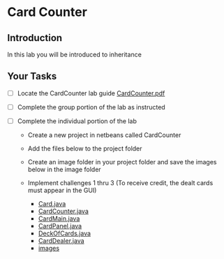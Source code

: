 # Card Counter

## Introduction
In this lab you will be introduced to inheritance

## Your Tasks

- [ ] Locate the CardCounter lab guide [CardCounter.pdf](CardCounter.pdf)

- [ ] Complete the group portion of the lab as instructed

- [ ] Complete the individual portion of the lab

	* Create a new project in netbeans called CardCounter
	* Add the files below to the project folder
	* Create an image folder in your project folder and save the images below in the image folder
	* Implement challenges 1 thru 3 (To receive credit, the dealt cards must appear in the GUI)

		- [Card.java](cardcounter/Card.java)
		- [CardCounter.java](cardcounter/CardCounter.java)
		- [CardMain.java](cardcounter/CardMain.java)
		- [CardPanel.java](cardcounter/CardPanel.java)
		- [DeckOfCards.java](cardcounter/DeckOfCards.java) 
		- [CardDealer.java](cardcounter/CardDealer.java)
		- [images](images)



